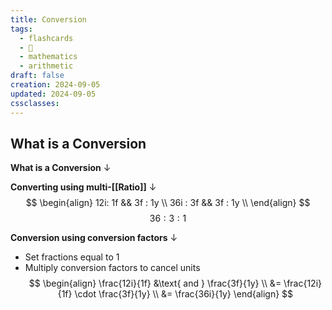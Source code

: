 ```yaml
---
title: Conversion
tags:
  - flashcards
  - 🌱
  - mathematics
  - arithmetic
draft: false
creation: 2024-09-05
updated: 2024-09-05
cssclasses: 
---
```

## What is a Conversion

**What is a Conversion**
↓
<!--SR:!2025-01-02,17,303-->

**Converting using multi-[[Ratio]]**
↓
$$
\begin{align}
12i: 1f && 3f : 1y \\
36i : 3f && 3f : 1y \\
\end{align}
$$
$$
36 : 3 : 1
$$
<!--SR:!2024-12-20,65,312-->

**Conversion using conversion factors**
↓
- Set fractions equal to $1$
- Multiply conversion factors to cancel units
$$
\begin{align}
\frac{12i}{1f} &\text{ and } \frac{3f}{1y} \\
&= \frac{12i}{1f} \cdot \frac{3f}{1y} \\
&= \frac{36i}{1y}
\end{align}
$$
<!--SR:!2025-05-20,177,310-->
